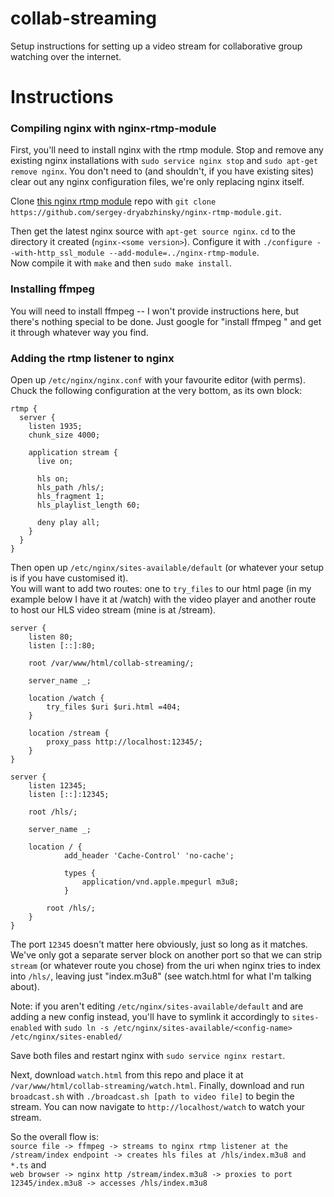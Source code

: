 # collab-streaming
Setup instructions for setting up a video stream for collaborative group watching over the internet.

# Instructions

### Compiling nginx with nginx-rtmp-module
First, you'll need to install nginx with the rtmp module. Stop and remove any existing nginx installations with
`sudo service nginx stop` and `sudo apt-get remove nginx`. You don't need to (and shouldn't, if you have existing sites) clear out any nginx configuration files, we're only replacing nginx itself.

Clone [this nginx rtmp module](https://github.com/sergey-dryabzhinsky/nginx-rtmp-module) repo with `git clone https://github.com/sergey-dryabzhinsky/nginx-rtmp-module.git`.

Then get the latest nginx source with `apt-get source nginx`. `cd` to the directory it created (`nginx-<some version>`).
Configure it with `./configure --with-http_ssl_module --add-module=../nginx-rtmp-module`.  
Now compile it with `make` and then `sudo make install`.

### Installing ffmpeg

You will need to install ffmpeg -- I won't provide instructions here, but there's nothing special to be done. Just google for "install ffmpeg <your platform>" and get it through whatever way you find.

### Adding the rtmp listener to nginx

Open up `/etc/nginx/nginx.conf` with your favourite editor (with perms). Chuck the following configuration at the very bottom, as its own block:

```
rtmp {
  server {
    listen 1935;
    chunk_size 4000;
    
    application stream {
      live on;
      
      hls on;
      hls_path /hls/;
      hls_fragment 1;
      hls_playlist_length 60;
      
      deny play all;
    }
  }
}
```

Then open up `/etc/nginx/sites-available/default` (or whatever your setup is if you have customised it).  
You will want to add two routes: one to `try_files` to our html page (in my example below I have it at /watch) with the video player and another route to host our HLS video stream (mine is at /stream).

```
server {
	listen 80;
	listen [::]:80;

	root /var/www/html/collab-streaming/;

	server_name _;

	location /watch {
		try_files $uri $uri.html =404;
	}

	location /stream {
		proxy_pass http://localhost:12345/;
	}
}

server {
	listen 12345;
	listen [::]:12345;

	root /hls/;
	
	server_name _;
	
	location / {
			add_header 'Cache-Control' 'no-cache';

			types {
				application/vnd.apple.mpegurl m3u8;
			}

		root /hls/;
	}
}
```

The port `12345` doesn't matter here obviously, just so long as it matches. We've only got a separate server block on another port so that we can strip `stream` (or whatever route you chose) from the uri when nginx tries to index into `/hls/`, leaving just "index.m3u8" (see watch.html for what I'm talking about). 

Note: if you aren't editing `/etc/nginx/sites-available/default` and are adding a new config instead, you'll have to symlink it accordingly to `sites-enabled` with `sudo ln -s /etc/nginx/sites-available/<config-name> /etc/nginx/sites-enabled/`

Save both files and restart nginx with `sudo service nginx restart`. 

Next, download `watch.html` from this repo and place it at `/var/www/html/collab-streaming/watch.html`. 
Finally, download and run `broadcast.sh` with `./broadcast.sh [path to video file]` to begin the stream. You can now navigate to `http://localhost/watch` to watch your stream.
  
  
So the overall flow is:  
```source file -> ffmpeg -> streams to nginx rtmp listener at the /stream/index endpoint -> creates hls files at /hls/index.m3u8 and *.ts```
and  
```web browser -> nginx http /stream/index.m3u8 -> proxies to port 12345/index.m3u8 -> accesses /hls/index.m3u8```
